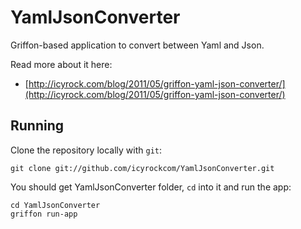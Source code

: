 # YamlJsonConverter

Griffon-based application to convert between Yaml and Json. 

Read more about it here:

* [http://icyrock.com/blog/2011/05/griffon-yaml-json-converter/](http://icyrock.com/blog/2011/05/griffon-yaml-json-converter/)

## Running

Clone the repository locally with `git`:

    git clone git://github.com/icyrockcom/YamlJsonConverter.git

You should get YamlJsonConverter folder, `cd` into it and run the app:

    cd YamlJsonConverter
    griffon run-app



